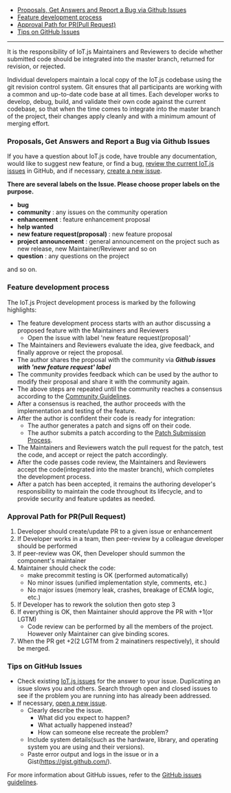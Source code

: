 * [Proposals, Get Answers and Report a Bug via Github Issues](#proposals-get-answers-and-report-a-bug-via-github-issues)
* [Feature development process](#feature-development-process)
* [Approval Path for PR(Pull Request)](#approval-path-for-prpull-request)
* [Tips on GitHub Issues](#tips-on-github-issues)

***

It is the responsibility of IoT.js Maintainers and Reviewers to decide whether submitted code should be integrated into the master branch, returned for revision, or rejected.

Individual developers maintain a local copy of the IoT.js codebase using the git revision control system. Git ensures that all participants are working with a common and up-to-date code base at all times. Each developer works to develop, debug, build, and validate their own code against the current codebase, so that when the time comes to integrate into the master branch of the project, their changes apply cleanly and with a minimum amount of merging effort.

### Proposals, Get Answers and Report a Bug via Github Issues

If you have a question about IoT.js code, have trouble any documentation, would like to suggest new feature, or find a bug, [review the current IoT.js issues](https://github.com/jerryscript-project/iotjs/issues) in GitHub, and if necessary, [create a new issue](https://github.com/jerryscript-project/iotjs/issues/new).

**There are several labels on the Issue. Please choose proper labels on the purpose.**
* **bug**
* **community** : any issues on the community operation
* **enhancement** : feature enhancement proposal
* **help wanted**
* **new feature request(proposal)** : new feature proposal
* **project announcement** : general announcement on the project such as new release, new Maintainer/Reviewer and so on
* **question** : any questions on the project

and so on.

### Feature development process

The IoT.js Project development process is marked by the following highlights:
* The feature development process starts with an author discussing a proposed feature with the Maintainers and Reviewers
  - Open the issue with label 'new feature request(proposal)'
* The Maintainers and Reviewers evaluate the idea, give feedback, and finally approve or reject the proposal.
* The author shares the proposal with the community via ***Github issues with 'new feature request' label***
* The community provides feedback which can be used by the author to modify their proposal and share it with the community again.
* The above steps are repeated until the community reaches a consensus according to the [Community Guidelines](Community-Guidelines.md).
* After a consensus is reached, the author proceeds with the implementation and testing of the feature.
* After the author is confident their code is ready for integration:
  - The author generates a patch and signs off on their code.
  - The author submits a patch according to the [Patch Submission Process](Patch-Submission-Process.md).
* The Maintainers and Reviewers watch the pull request for the patch, test the code, and accept or reject the patch accordingly.
* After the code passes code review, the Maintainers and Reviewers accept the code(integrated into the master branch), which completes the development process.
* After a patch has been accepted, it remains the authoring developer's responsibility to maintain the code throughout its lifecycle, and to provide security and feature updates as needed.

### Approval Path for PR(Pull Request)
1. Developer should create/update PR to a given issue or enhancement
2. If Developer works in a team, then peer-review by a colleague developer should be performed
3. If peer-review was OK, then Developer should summon the component's maintainer
4. Maintainer should check the code:
   - make precommit testing is OK (performed automatically)
   - No minor issues (unified implementation style, comments, etc.)
   - No major issues (memory leak, crashes, breakage of ECMA logic, etc.)
5. If Developer has to rework the solution then goto step 3
6. If everything is OK, then Maintainer should approve the PR with +1(or LGTM)
   - Code review can be performed by all the members of the project. However only Maintainer can give binding scores.
7. When the PR get +2(2 LGTM from 2 mainatiners respectively), it should be merged.

### Tips on GitHub Issues

* Check existing [IoT.js issues](https://github.com/jerryscript-project/iotjs/issues) for the answer to your issue.
Duplicating an issue slows you and others. Search through open and closed issues to see if the problem you are running into has already been addressed.
* If necessary, [open a new issue](https://github.com/jerryscript-project/iotjs/issues/new).
  - Clearly describe the issue.
     + What did you expect to happen?
     + What actually happened instead?
     + How can someone else recreate the problem?
  - Include system details(such as the hardware, library, and operating system you are using and their versions).
  - Paste error output and logs in the issue or in a Gist(https://gist.github.com/).

For more information about GitHub issues, refer to the [GitHub issues guidelines](https://guides.github.com/features/issues/).
